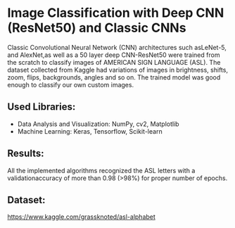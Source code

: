 # Image Classification with Deep CNN (ResNet50) and Classic CNNs

Classic Convolutional Neural Network (CNN) architectures such asLeNet-5, and AlexNet,as well as a 50 layer deep CNN-ResNet50 were trained from the scratch to classify images of AMERICAN SIGN LANGUAGE (ASL). The dataset collected from Kaggle had variations of images in brightness, shifts, zoom, flips, backgrounds, angles and so on.  The trained model was good enough to classify our own custom images.

## Used Libraries:
* Data Analysis and Visualization: NumPy, cv2, Matplotlib 
* Machine Learning: Keras, Tensorflow, Scikit-learn

## Results:
All the implemented algorithms recognized the ASL letters with a validationaccuracy of more than 0.98 (>98%) for proper number of epochs.

## Dataset:
https://www.kaggle.com/grassknoted/asl-alphabet

